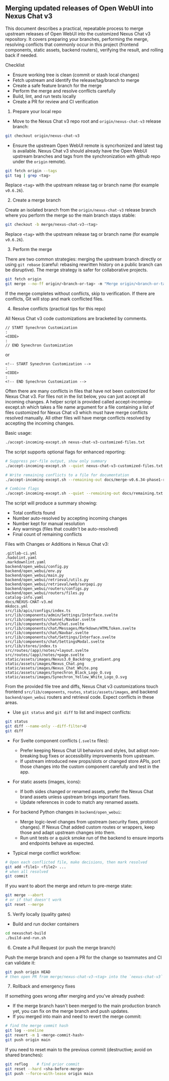## Merging updated releases of Open WebUI into Nexus Chat v3

This document describes a practical, repeatable process to merge upstream releases of Open WebUI into the customized Nexus Chat v3 repository. It covers preparing your branches, performing the merge, resolving conflicts that commonly occur in this project (frontend components, static assets, backend routers), verifying the result, and rolling back if needed.

Checklist
- Ensure working tree is clean (commit or stash local changes)
- Fetch upstream and identify the release/tag/branch to merge
- Create a safe feature branch for the merge
- Perform the merge and resolve conflicts carefully
- Build, lint, and run tests locally
- Create a PR for review and CI verification

1) Prepare your local repo

 - Move to the Nexus Chat v3 repo root and `origin/nexus-chat-v3` release branch:

```bash
git checkout origin/nexus-chat-v3
```

 - Ensure the upstream Open WebUI remote is syncrhonized and latest tag is available. Nexus Chat v3 should already have the Open WebUI upstream branches and tags from the synchronization with github repo under the `origin` remote).

```bash
git fetch origin --tags
git tag | grep <tag>
```

Replace `<tag>` with the upstream release tag or branch name (for example `v0.6.26`).

2) Create a merge branch

Create an isolated branch from the `origin/nexus-chat-v3` release branch where you perform the merge so the main branch stays stable:

```bash
git checkout -b merge/nexus-chat-v3-<tag>
```

Replace `<tag>` with the upstream release tag or branch name (for example `v0.6.26`).

3) Perform the merge

There are two common strategies: merging the upstream branch directly or using `git rebase` (careful: rebasing rewritten history on a public branch can be disruptive). The merge strategy is safer for collaborative projects.

```bash
git fetch origin
git merge --no-ff origin/<branch-or-tag> -m "Merge origin/<branch-or-tag> into nexus-chat-v3"
```

If the merge completes without conflicts, skip to verification. If there are conflicts, Git will stop and mark conflicted files.

4) Resolve conflicts (practical tips for this repo)

All Nexus Chat v3 code customizations are bracketed by comments.
```
// START Synechron Customization
:
<CODE>
:
// END Synechron Customization
```

or

```
<!-- START Synechron Customization -->
:
<CODE>
:
<!-- END Synechron Customization -->
```

Often there are many conflicts in files that have not been customized for Nexus Chat v3. For files not in the list below, you can just accept all incoming changes. A helper script is provided called accept-incoming-except.sh which takes a file name argument for a file containing a list of files customized for Nexus Chat v3 which must have merge conflicts resolved manually. All other files will have merge conflicts resolved by accepting the incoming changes.

Basic usage:
```bash
./accept-incoming-except.sh nexus-chat-v3-customized-files.txt
```

The script supports optional flags for enhanced reporting:
```bash
# Suppress per-file output, show only summary
./accept-incoming-except.sh --quiet nexus-chat-v3-customized-files.txt

# Write remaining conflicts to a file for documentation
./accept-incoming-except.sh --remaining-out docs/merge-v0.6.34-phase1-remaining.txt nexus-chat-v3-customized-files.txt

# Combine flags
./accept-incoming-except.sh --quiet --remaining-out docs/remaining.txt nexus-chat-v3-customized-files.txt
```

The script will produce a summary showing:
- Total conflicts found
- Number auto-resolved by accepting incoming changes
- Number kept for manual resolution
- Any warnings (files that couldn't be auto-resolved)
- Final count of remaining conflicts

Files with Changes or Additions in Nexus Chat v3:
```
.gitlab-ci.yml
.hadolint.yaml
.markdownlint.yaml
backend/open_webui/config.py
backend/open_webui/env.py
backend/open_webui/main.py
backend/open_webui/retrieval/utils.py
backend/open_webui/retrieval/web/serpapi.py
backend/open_webui/routers/configs.py
backend/open_webui/routers/files.py
catalog-info.yaml
docs/NEXUS-CHAT-v3.md
mkdocs.yml
src/lib/apis/configs/index.ts
src/lib/components/admin/Settings/Interface.svelte
src/lib/components/channel/Navbar.svelte
src/lib/components/chat/Chat.svelte
src/lib/components/chat/Messages/Markdown/HTMLToken.svelte
src/lib/components/chat/Navbar.svelte
src/lib/components/chat/Settings/Interface.svelte
src/lib/components/chat/SettingsModal.svelte
src/lib/stores/index.ts
src/routes/(app)/notes/+layout.svelte
src/routes/(app)/notes/+page.svelte
static/assets/images/Nexus3.0_Backdrop_gradient.png
static/assets/images/Nexus_Chat.png
static/assets/images/Nexus_Chat_White.png
static/assets/images/Synechron_Black_Logo_O.svg
static/assets/images/Synechron_Yellow_White_Logo_O.svg
```
From the provided file tree and diffs, Nexus Chat v3 customizations touch frontend `src/lib/components`, `routes`, `static/assets/images`, and backend `backend/open_webui` routers and retrieval code. Expect conflicts in these areas.

- Use `git status` and `git diff` to list and inspect conflicts:

```bash
git status
git diff --name-only --diff-filter=U
git diff
```

- For Svelte component conflicts (`.svelte` files):
	- Prefer keeping Nexus Chat UI behaviors and styles, but adopt non-breaking bug fixes or accessibility improvements from upstream.
	- If upstream introduced new props/slots or changed store APIs, port those changes into the custom component carefully and test in the app.

- For static assets (images, icons):
	- If both sides changed or renamed assets, prefer the Nexus Chat brand assets unless upstream brings important fixes.
	- Update references in code to match any renamed assets.

- For backend Python changes in `backend/open_webui`:
	- Merge logic-level changes from upstream (security fixes, protocol changes). If Nexus Chat added custom routes or wrappers, keep those and adapt upstream changes into them.
	- Run unit tests or a quick smoke run of the backend to ensure imports and endpoints behave as expected.

- Typical merge conflict workflow:

```bash
# Open each conflicted file, make decisions, then mark resolved
git add <file1> <file2> ...
# when all resolved
git commit
```

If you want to abort the merge and return to pre-merge state:

```bash
git merge --abort
# or if that doesn't work
git reset --merge
```

5) Verify locally (quality gates)

- Build and run docker containers

```bash
cd nexuschat-build
./build-and-run.sh
```

6) Create a Pull Request (or push the merge branch)

Push the merge branch and open a PR for the change so teammates and CI can validate it:

```bash
git push origin HEAD
# then open PR from merge/nexus-chat-v3-<tag> into the `nexus-chat-v3` release branch
```

7) Rollback and emergency fixes

If something goes wrong after merging and you've already pushed:

- If the merge branch hasn't been merged to the main production branch yet, you can fix on the merge branch and push updates.
- If you merged into main and need to revert the merge commit:

```bash
# find the merge commit hash
git log --oneline
git revert -m 1 <merge-commit-hash>
git push origin main
```

If you need to reset main to the previous commit (destructive; avoid on shared branches):

```bash
git reflog    # find prior commit
git reset --hard <sha-before-merge>
git push --force-with-lease origin main
```


